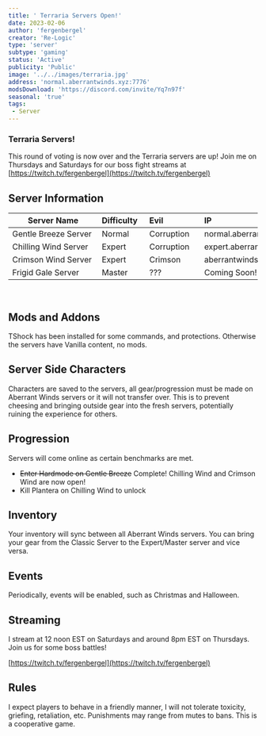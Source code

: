 ```yaml
---
title: ' Terraria Servers Open!'
date: 2023-02-06
author: 'fergenbergel'
creator: 'Re-Logic'
type: 'server'
subtype: 'gaming'
status: 'Active'
publicity: 'Public'
image: '../../images/terraria.jpg'
address: 'normal.aberrantwinds.xyz:7776'
modsDownload: 'https://discord.com/invite/Yq7n97f'
seasonal: 'true'
tags:
 - Server
---
```


### Terraria Servers!

This round of voting is now over and the Terraria servers are up! Join me on Thursdays and Saturdays for our boss fight streams at [https://twitch.tv/fergenbergel](https://twitch.tv/fergenbergel)

## Server Information

| <div style="width:165px">Server Name</div> | <div style="width:80px">Difficulty</div> | <div style="width:95px">Evil</div> |  IP |
| -------------------- | :----- | :--------- | :---------------------------- |
| Gentle Breeze Server | Normal | Corruption | normal.aberrantwinds.xyz:7776 |
| Chilling Wind Server | Expert | Corruption | expert.aberrantwinds.xyz:7775 |
| Crimson Wind Server  | Expert | Crimson    | aberrantwinds.xyz:7774        |
| Frigid Gale Server   | Master | ???        | Coming Soon!                  |

<br>

## Mods and Addons
TShock has been installed for some commands, and protections. Otherwise the servers have Vanilla content, no mods.

## Server Side Characters
Characters are saved to the servers, all gear/progression must be made on Aberrant Winds servers or it will not transfer over. This is to prevent cheesing and bringing outside gear into the fresh servers, potentially ruining the experience for others.

## Progression
Servers will come online as certain benchmarks are met.
- ~~Enter Hardmode on Gentle Breeze~~ Complete! Chilling Wind and Crimson Wind are now open!
- Kill Plantera on Chilling Wind to unlock 

## Inventory
Your inventory will sync between all Aberrant Winds servers. You can bring your gear from the Classic Server to the Expert/Master server and vice versa. 

## Events
Periodically, events will be enabled, such as Christmas and Halloween. 

## Streaming
I stream at 12 noon EST on Saturdays and around 8pm EST on Thursdays. Join us for some boss battles!

[https://twitch.tv/fergenbergel](https://twitch.tv/fergenbergel)

## Rules
I expect players to behave in a friendly manner, I will not tolerate toxicity, griefing, retaliation, etc. Punishments may range from mutes to bans. This is a cooperative game.